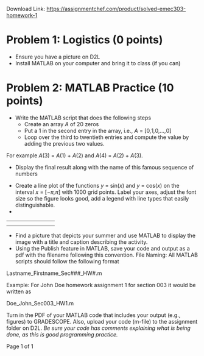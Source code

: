 Download Link: https://assignmentchef.com/product/solved-emec303-homework-1
<br>
<h1>Problem 1: Logistics (0 points)</h1>

<ul>

 <li>Ensure you have a picture on D2L</li>

 <li>Install MATLAB on your computer and bring it to class (if you can)</li>

</ul>

<h1>Problem 2: MATLAB Practice (10 points)</h1>

<ul>

 <li>Write the MATLAB script that does the following steps

  <ul>

   <li>Create an array <em>A </em>of 20 zeros</li>

   <li>Put a 1 in the second entry in the array, i.e., <em>A </em>= [0<em>,</em>1<em>,</em>0<em>,…,</em>0]</li>

   <li>Loop over the third to twentieth entries and compute the value by adding the previous two values.</li>

  </ul></li>

</ul>

For example <em>A</em>(3) = <em>A</em>(1) + <em>A</em>(2) and <em>A</em>(4) = <em>A</em>(2) + <em>A</em>(3).

<ul>

 <li>Display the final result along with the name of this famous sequence of numbers</li>

</ul>

<ul>

 <li>Create a line plot of the functions <em>y </em>= sin(<em>x</em>) and <em>y </em>= cos(<em>x</em>) on the interval <em>x </em>= [−<em>π,π</em>] with 1000 grid points. Label your axes, adjust the font size so the figure looks good, add a legend with line types that easily distinguishable.</li>

 <li></li>

</ul>

<table>

 <tbody>

  <tr>

   <td width="95"></td>

  </tr>

  <tr>

   <td></td>

   <td></td>

  </tr>

 </tbody>

</table>

<ul>

 <li>Find a picture that depicts your summer and use MATLAB to display the image with a title and caption describing the activity.</li>

 <li>Using the Publish feature in MATLAB, save your code and output as a pdf with the filename following this convention. File Naming: All MATLAB scripts should follow the following format</li>

</ul>

Lastname_Firstname_Sec###_HW#.m

Example: For John Doe homework assignment 1 for section 003 it would be written as

Doe_John_Sec003_HW1.m

Turn in the PDF of your MATLAB code that includes your output (e.g., figures) to GRADESCOPE. Also, upload your code (m-file) to the assignment folder on D2L. <em>Be</em> <em>sure</em> <em>your</em> <em>code</em> <em>h</em><em>as</em> <em>comments</em> <em>explaining</em> <em>what</em> <em>is</em> <em>being</em> <em>done,</em> <em>as</em> <em>this</em> <em>is</em> <em>good</em> <em>programming</em> <em>practice.</em>

Page 1 of 1